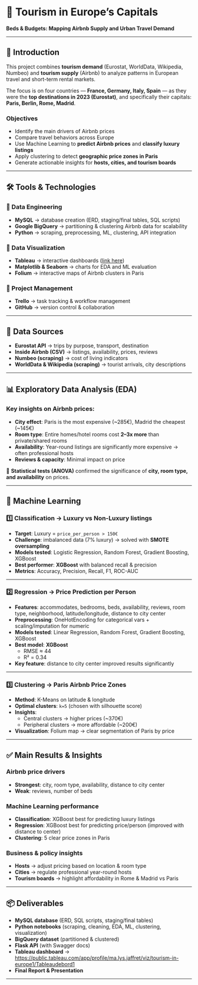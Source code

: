 # 🏨 Tourism in Europe’s Capitals  
**Beds & Budgets: Mapping Airbnb Supply and Urban Travel Demand**

---

## 📌 Introduction  

This project combines **tourism demand** (Eurostat, WorldData, Wikipedia, Numbeo) and **tourism supply** (Airbnb) to analyze patterns in European travel and short-term rental markets.  

The focus is on four countries — **France, Germany, Italy, Spain** — as they were the **top destinations in 2023 (Eurostat)**, and specifically their capitals: **Paris, Berlin, Rome, Madrid**.  

### Objectives
- Identify the main drivers of Airbnb prices  
- Compare travel behaviors across Europe  
- Use Machine Learning to **predict Airbnb prices** and **classify luxury listings**  
- Apply clustering to detect **geographic price zones in Paris**  
- Generate actionable insights for **hosts, cities, and tourism boards**  

---

## 🛠️ Tools & Technologies  

### 🔹 Data Engineering  
- **MySQL** → database creation (ERD, staging/final tables, SQL scripts)  
- **Google BigQuery** → partitioning & clustering Airbnb data for scalability  
- **Python** → scraping, preprocessing, ML, clustering, API integration  

### 🔹 Data Visualization  
- **Tableau** → interactive dashboards ([link here](#))  
- **Matplotlib & Seaborn** → charts for EDA and ML evaluation  
- **Folium** → interactive maps of Airbnb clusters in Paris  

### 🔹 Project Management  
- **Trello** → task tracking & workflow management  
- **GitHub** → version control & collaboration  

---

## 📂 Data Sources  
- **Eurostat API** → trips by purpose, transport, destination  
- **Inside Airbnb (CSV)** → listings, availability, prices, reviews  
- **Numbeo (scraping)** → cost of living indicators  
- **WorldData & Wikipedia (scraping)** → tourist arrivals, city descriptions  

---

## 📊 Exploratory Data Analysis (EDA)  

### Key insights on Airbnb prices:
- **City effect**: Paris is the most expensive (~285€), Madrid the cheapest (~145€)  
- **Room type**: Entire homes/hotel rooms cost **2–3x more** than private/shared rooms  
- **Availability**: Year-round listings are significantly more expensive → often professional hosts  
- **Reviews & capacity**: Minimal impact on price  

📌 **Statistical tests (ANOVA)** confirmed the significance of **city, room type, and availability** on prices.  

---

## 🤖 Machine Learning  

### 1️⃣ Classification → Luxury vs Non-Luxury listings  
- **Target**: Luxury = `price_per_person > 150€`  
- **Challenge**: imbalanced data (7% luxury) → solved with **SMOTE oversampling**  
- **Models tested**: Logistic Regression, Random Forest, Gradient Boosting, XGBoost  
- **Best performer**: **XGBoost** with balanced recall & precision  
- **Metrics**: Accuracy, Precision, Recall, F1, ROC-AUC  

---

### 2️⃣ Regression → Price Prediction per Person  
- **Features**: accommodates, bedrooms, beds, availability, reviews, room type, neighborhood, latitude/longitude, distance to city center  
- **Preprocessing**: OneHotEncoding for categorical vars + scaling/imputation for numeric  
- **Models tested**: Linear Regression, Random Forest, Gradient Boosting, XGBoost  
- **Best model**: **XGBoost**  
  - RMSE ≈ 44  
  - R² = 0.34  
- **Key feature**: distance to city center improved results significantly  

---

### 3️⃣ Clustering → Paris Airbnb Price Zones  
- **Method**: K-Means on latitude & longitude  
- **Optimal clusters**: `k=5` (chosen with silhouette score)  
- **Insights**:  
  - Central clusters → higher prices (~370€)  
  - Peripheral clusters → more affordable (~200€)  
- **Visualization**: Folium map → clear segmentation of Paris by price  

---

## ✅ Main Results & Insights  

### Airbnb price drivers  
- **Strongest**: city, room type, availability, distance to city center  
- **Weak**: reviews, number of beds  

### Machine Learning performance  
- **Classification**: XGBoost best for predicting luxury listings  
- **Regression**: XGBoost best for predicting price/person (improved with distance to center)  
- **Clustering**: 5 clear price zones in Paris  

### Business & policy insights  
- **Hosts** → adjust pricing based on location & room type  
- **Cities** → regulate professional year-round hosts  
- **Tourism boards** → highlight affordability in Rome & Madrid vs Paris  

---

## 📦 Deliverables  
- **MySQL database** (ERD, SQL scripts, staging/final tables)  
- **Python notebooks** (scraping, cleaning, EDA, ML, clustering, visualization)  
- **BigQuery dataset** (partitioned & clustered)  
- **Flask API** (with Swagger docs)  
- **Tableau dashboard** → https://public.tableau.com/app/profile/ma.lys.jaffret/viz/tourism-in-europe1/Tableaudebord1
- **Final Report & Presentation** 

---